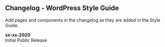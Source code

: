 ## Changelog - WordPress Style Guide

Add pages and components in the changelog as they are added in the Style Guide.

**xx-xx-2020**  
Initial Public Release
